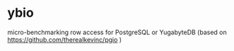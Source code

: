 # ybio
micro-benchmarking row access for PostgreSQL or YugabyteDB (based on https://github.com/therealkevinc/pgio )
